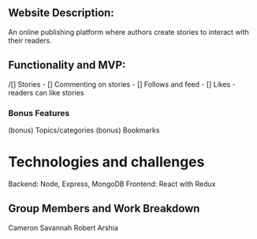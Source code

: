 <h2>Website Description:</h2>
    An online publishing platform where authors create stories to interact with their readers.

<h2>Functionality and MVP:</h2>
/[] Stories
- [] Commenting on stories
- [] Follows and feed
- [] Likes - readers can like stories
<h3>Bonus Features</h3>
(bonus) Topics/categories
(bonus) Bookmarks

<h1>Technologies and challenges</h1>
 Backend: Node, Express, MongoDB
 Frontend: React with Redux

<h2>Group Members and Work Breakdown</h2>
Cameron 
Savannah
Robert
Arshia 
